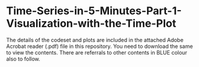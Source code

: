 # Time-Series-in-5-Minutes-Part-1-Visualization-with-the-Time-Plot

The details of the codeset and plots are included in the attached Adobe Acrobat reader (.pdf) file in this repository. 
You need to download the same to view the contents. There are referrals to other contents in BLUE colour also to follow.
